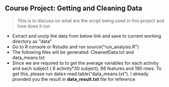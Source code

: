 Course Project: Getting and Cleaning Data 
------------------------------------------------------

> This is to discuss on what are the script being used in this project and how does it run

- Extract and unzip the data from below link and save to current working directory as "data"
- Go to R console or Rstudio and run source("run_analysis.R")
- The following files will be generated: CleanedData.txt and data_means.txt
- Since we are required to to get the average variables for each activity and each subject ( 6 activity*30 subject), 66 features and 180 rows. To get this, please run data<-read.table("data_means.txt"). I already provided you the result in **data_result.txt** file for reference